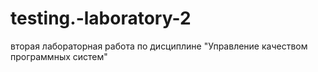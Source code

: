 # testing.-laboratory-2
вторая лабораторная работа по дисциплине "Управление качеством программных систем"
